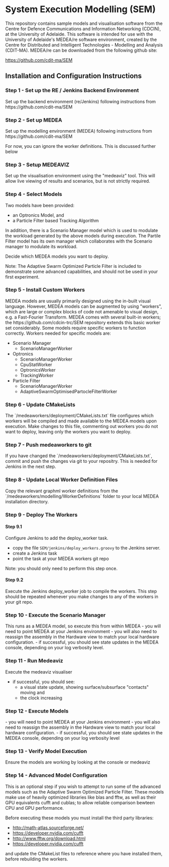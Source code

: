# System Execution Modelling (SEM)

This repository contains sample models and visualisation software from the Centre for Defence Communications and Information Networking (CDCIN), at the University of Adelaide. This software is intended for use with the University of Adelaide's MEDEA/re software environment, created by the Centre for Distributed and Intelligent Technologies - Modelling and Analysis (CDIT-MA). MEDEA/re can be downloaded from the following github site:

https://github.com/cdit-ma/SEM

<H2>Installation and Configuration Instructions</H2>

<H3>Step 1 - Set up the RE / Jenkins Backend Environment</H3>
Set up the backend environment (re/Jenkins) following instructions from https://github.com/cdit-ma/SEM

<H3>Step 2 - Set up MEDEA </H3>
Set up the modelling environment (MEDEA) following instructions from https://github.com/cdit-ma/SEM

For now, you can ignore the worker definitions. This is discussed further below

<H3>Step 3 - Setup MEDEAVIZ </H3>
Set up the visualisation environment using the "medeaviz" tool. This will allow live viewing of results and scenarios, but is not strictly required.

<H3>Step 4 - Select Models </H3>
Two models have been provided:

- an Optronics Model, and
- a Particle Filter based Tracking Algorithm 

In addition, there is a Scenario Manager model which is used to modulate the workload generated by the above models during execution. The Partile Filter model has its own manager which collaborates with the Scenario manager to modulate its workload.

Decide which MEDEA models you want to deploy.

Note: The Adaptive Swarm Optimized Particle Filter is included to demonstrate some advanced capabilities, and should not be used in your first experiment.

<H3>Step 5 - Install Custom Workers</H3>
MEDEA models are usually primarily designed using the in-built visual language. However, MEDEA models can be augmented by using "workers", which are large or complex blocks of code not amenable to visual design, e.g. a Fast-Fourier Transform. MEDEA comes with several built-in workers; the https://github.com/cdcin-trc/SEM repository extends this basic worker set considerably. Some models require specific workers to function correctly. Workers needed for specific models are:

- Scenario Manager
  - ScenarioManagerWorker
- Optronics
  - ScenarioManagerWorker
  - CpuStatWorker
  - OptronicsWorker
  - TrackingWorker
- Particle Filter
  - ScenarioManagerWorker
  - AdaptiveSwarmOptimisedPartocleFilterWorker

<H3>Step 6 - Update CMakeLists</H3>
The `/medeaworkers/deployment/CMakeLists.txt` file configures which workers will be compiled and made available to the MEDEA models upon execution. Make changes to this file, commenting out workers you do not want to deploy, leaving only the workers you want to deploy.

<H3>Step 7 - Push medeaworkers to git</H3>
If you have changed the `/medeaworkers/deployment/CMakeLists.txt`, commit and push the changes via git to your repositry. This is needed for Jenkins in the next step.

<H3>Step 8 - Update Local Worker Definition Files</H3>
Copy the relevant graphml worker definitions from the `/medeaworkers/modelling/WorkerDefinitions` folder to your local MEDEA installation directory.

<H3>Step 9 - Deploy The Workers</H3>
<H4>Step 9.1</H4>
Configure Jenkins to add the deploy_worker task. 

- copy the file `SEM/jenkins/deploy_workers.groovy` to the Jenkins server.
- create a Jenkins task
- point the task at your MEDEA workers git repo

Note: you should only need to perform this step once.

<H4> Step 9.2 </H4>
Execute the Jenkins deploy_worker job to compile the workers. This step should be repeated whenever you make changes to any of the workers in your git repo.

<H3>Step 10 - Execute the Scenario Manager</H3>
This runs as a MEDEA model, so execute this from within MEDEA
- you will need to point MEDEA at your Jenkins environment
- you will also need to reassign the assembly in the Hardware view to match your local hardware configuration.
- if successful, you should see state updates in the MEDEA console, depending on your log verbosity level.

<H3>Step 11 - Run Medeaviz</H3>
Execute the medeaviz visualiser

- if successful, you should see:
  - a visual state update, showing surface/subsurface "contacts" moving and
  - the clock increasing

<H3>Step 12 - Execute Models</H3>
- you will need to point MEDEA at your Jenkins environment
- you will also need to reassign the assembly in the Hardware  view to match your local hardware configuration.
- if successful, you should see state updates in the MEDEA console, depending on your log verbosity level

<H3>Step 13 - Verify Model Execution</H3>
Ensure the models are working by looking at the console or medeaviz

<H3> Step 14 - Advanced Model Configuration</H4>
This is an optional step if you wish to attempt to run some of the advanced models such as the Adaptive Swarm Optimized Particle Filter. These models make use of heavily optimized libraries like blas and fftw, as well as their GPU equivalents cufft and cublas; to allow reliable comparison bewteen CPU and GPU performance. 

Before executing these models you must install the third party libraries:

- http://math-atlas.sourceforge.net/
- https://developer.nvidia.com/cufft
- http://www.fftw.org/download.html
- https://developer.nvidia.com/cufft

and update the CMakeList files to reference where you have installed them, before rebuilding the workers.
